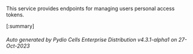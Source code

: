 






This service provides endpoints for managing users personal access tokens.

[:summary]

###### Auto generated by Pydio Cells Enterprise Distribution v4.3.1-alpha1 on 27-Oct-2023
